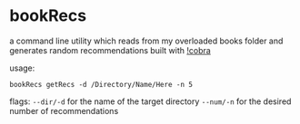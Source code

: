 # bookRecs
a command line utility which reads from my overloaded books folder and generates random recommendations
built with [!cobra](https://github.com/spf13/cobra)

usage:

`bookRecs getRecs -d /Directory/Name/Here -n 5`

flags: `--dir/-d` for the name of the target directory
`--num/-n` for the desired number of recommendations
